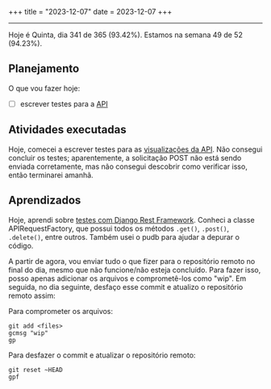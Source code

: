 +++
title = "2023-12-07"
date = 2023-12-07
+++

---

Hoje é Quinta, dia 341 de 365 (93.42%). Estamos na semana 49 de 52 (94.23%).

## Planejamento

O que vou fazer hoje:

- [ ] escrever testes para a [API](https://github.com/OmnicodeSolutions/luisa_drf_tutorial)

## Atividades executadas

Hoje, comecei a escrever testes para as [visualizações da API](https://github.com/OmnicodeSolutions/luisa_drf_tutorial/blob/main/tutorial/snippets/views.py). Não consegui concluir os testes; aparentemente, a solicitação POST não está sendo enviada corretamente, mas não consegui descobrir como verificar isso, então terminarei amanhã.

## Aprendizados

Hoje, aprendi sobre [testes com Django Rest Framework](https://www.django-rest-framework.org/api-guide/testing/). Conheci a classe APIRequestFactory, que possui todos os métodos `.get()`, `.post()`, `.delete()`, entre outros. Também usei o pudb para ajudar a depurar o código.

A partir de agora, vou enviar tudo o que fizer para o repositório remoto no final do dia, mesmo que não funcione/não esteja concluído. Para fazer isso, posso apenas adicionar os arquivos e comprometê-los como "wip". Em seguida, no dia seguinte, desfaço esse commit e atualizo o repositório remoto assim:

Para comprometer os arquivos:
```shell
git add <files>
gcmsg "wip"
gp
```

Para desfazer o commit e atualizar o repositório remoto:
```shell
git reset ~HEAD
gpf
```
